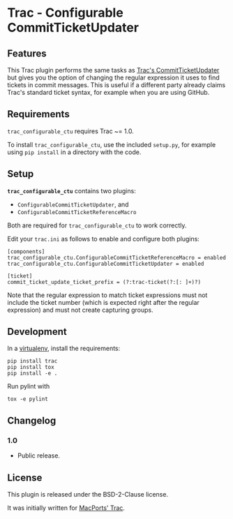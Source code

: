 Trac - Configurable CommitTicketUpdater
=======================================

Features
--------

This Trac plugin performs the same tasks as [Trac's CommitTicketUpdater](https://trac.edgewall.org/wiki/CommitTicketUpdater)
but gives you the option of changing the regular expression it uses to find
tickets in commit messages. This is useful if a different party already claims
Trac's standard ticket syntax, for example when you are using GitHub.

Requirements
------------

`trac_configurable_ctu` requires Trac ~= 1.0.

To install `trac_configurable_ctu`, use the included `setup.py`, for example
using `pip install` in a directory with the code.

Setup
-----

**`trac_configurable_ctu`** contains two plugins:
 - `ConfigurableCommitTicketUpdater`, and
 - `ConfigurableCommitTicketReferenceMacro`

Both are required for `trac_configurable_ctu` to work correctly.

Edit your `trac.ini` as follows to enable and configure both plugins:

    [components]
    trac_configurable_ctu.ConfigurableCommitTicketReferenceMacro = enabled
    trac_configurable_ctu.ConfigurableCommitTicketUpdater = enabled

    [ticket]
    commit_ticket_update_ticket_prefix = (?:trac-ticket(?:[: ]+)?)

Note that the regular expression to match ticket expressions must not include
the ticket number (which is expected right after the regular expression) and
must not create capturing groups.

Development
-----------

In a [virtualenv](http://www.virtualenv.org/), install the requirements:

    pip install trac
    pip install tox
    pip install -e .

Run pylint with

    tox -e pylint 

Changelog
---------

### 1.0

* Public release.

License
-------

This plugin is released under the BSD-2-Clause license.

It was initially written for [MacPorts' Trac](https://trac.macports.org/).
